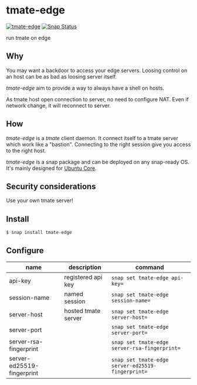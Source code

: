 # tmate-edge

[![tmate-edge](https://snapcraft.io//tmate-edge/badge.svg)](https://snapcraft.io/tmate-edge)
[![Snap Status](https://build.snapcraft.io/badge/guilhem/tmate-edge.svg)](https://build.snapcraft.io/user/guilhem/tmate-edge)

run tmate on edge

## Why

You may want a backdoor to access your edge servers.
Loosing control on an host can be as bad as loosing server itself.

_tmate-edge_ aim to provide a way to always have a shell on hosts.

As tmate host open connection to server, no need to configure NAT. Even if network change, it will reconnect to server.

## How

_tmate-edge_ is a _tmate_ client daemon.
It connect itself to a tmate server which work like a "bastion".
Connecting to the right session give you access to the right host.

_tmate-edge_ is a snap package and can be deployed on any snap-ready OS.
It's mainly designed for [Ubuntu Core](https://ubuntu.com/core).

## Security considerations

Use your own tmate server!

## Install

```bash
$ snap install tmate-edge
```

## Configure

| name | description | command |
| ---- | ----------- | ------- |
| api-key | registered api key | `snap set tmate-edge api-key=` |
| session-name | named session | `snap set tmate-edge session-name=` |
| server-host | hosted tmate server | `snap set tmate-edge server-host=` |
| server-port | | `snap set tmate-edge server-port=` |
| server-rsa-fingerprint | | `snap set tmate-edge server-rsa-fingerprint=` |
| server-ed25519-fingerprint | | `snap set tmate-edge server-ed25519-fingerprint=` |
